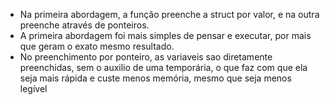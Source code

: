 - Na primeira abordagem, a função preenche a struct por valor, e na outra preenche através de ponteiros.
- A primeira abordagem foi mais simples de pensar e executar, por mais que geram o exato mesmo resultado.
- No preenchimento por ponteiro, as variaveis sao diretamente preenchidas, sem o auxilio de uma temporária, o que faz com que ela seja mais rápida e custe menos memória, mesmo que seja menos legível
